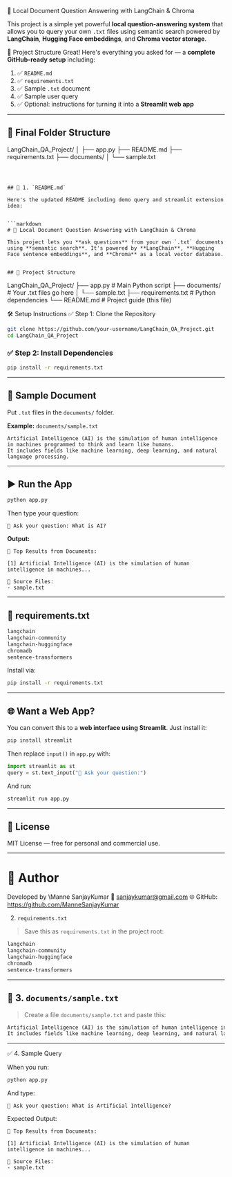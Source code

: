 🧠 Local Document Question Answering with LangChain & Chroma

This project is a simple yet powerful **local question-answering system** that allows you to query your own `.txt` files using semantic search powered by **LangChain**, **Hugging Face embeddings**, and **Chroma vector storage**.



📂 Project Structure
Great! Here's everything you asked for — a **complete GitHub-ready setup** including:

1. ✅ `README.md`
2. ✅ `requirements.txt`
3. ✅ Sample `.txt` document
4. ✅ Sample user query
5. ✅ Optional: instructions for turning it into a **Streamlit web app**

---

## 📁 Final Folder Structure


LangChain_QA_Project/
│
├── app.py
├── README.md
├── requirements.txt
├── documents/
│   └── sample.txt
```



## 📄 1. `README.md` 

Here's the updated README including demo query and streamlit extension idea:


```markdown
# 🧠 Local Document Question Answering with LangChain & Chroma

This project lets you **ask questions** from your own `.txt` documents using **semantic search**. It's powered by **LangChain**, **Hugging Face sentence embeddings**, and **Chroma** as a local vector database.


## 📂 Project Structure

```

LangChain\_QA\_Project/
├── app.py                # Main Python script
├── documents/            # Your .txt files go here
│   └── sample.txt
├── requirements.txt      # Python dependencies
└── README.md             # Project guide (this file)


🛠️ Setup Instructions
✅ Step 1: Clone the Repository

```bash
git clone https://github.com/your-username/LangChain_QA_Project.git
cd LangChain_QA_Project
````

### ✅ Step 2: Install Dependencies

```bash
pip install -r requirements.txt
```

---

## 📜 Sample Document

Put `.txt` files in the `documents/` folder.

**Example:** `documents/sample.txt`

```text
Artificial Intelligence (AI) is the simulation of human intelligence in machines programmed to think and learn like humans.
It includes fields like machine learning, deep learning, and natural language processing.
```

---

## ▶️ Run the App

```bash
python app.py
```

Then type your question:

```
🔎 Ask your question: What is AI?
```

**Output:**

```
🧠 Top Results from Documents:

[1] Artificial Intelligence (AI) is the simulation of human intelligence in machines...

📄 Source Files:
- sample.txt
```

---

## 🔧 requirements.txt

```txt
langchain
langchain-community
langchain-huggingface
chromadb
sentence-transformers
```

Install via:

```bash
pip install -r requirements.txt
```

---

## 🌐 Want a Web App?

You can convert this to a **web interface using Streamlit**. Just install it:

```bash
pip install streamlit
```

Then replace `input()` in `app.py` with:

```python
import streamlit as st
query = st.text_input("🔎 Ask your question:")
```

And run:

```bash
streamlit run app.py
```

---

## 📄 License

MIT License — free for personal and commercial use.

---

# 🙌 Author

Developed by \Manne SanjayKumar
📧 sanjaykumar@gmail.com
🌐 GitHub: https://github.com/ManneSanjayKumar

2. `requirements.txt`

> Save this as `requirements.txt` in the project root:

```txt
langchain
langchain-community
langchain-huggingface
chromadb
sentence-transformers
````

---

## 📃 3. `documents/sample.txt`

> Create a file `documents/sample.txt` and paste this:

```txt
Artificial Intelligence (AI) is the simulation of human intelligence in machines programmed to think and learn like humans.
It includes fields like machine learning, deep learning, and natural language processing.
```

---

✅ 4. Sample Query

When you run:

```bash
python app.py
```

And type:

```
🔎 Ask your question: What is Artificial Intelligence?
```

Expected Output:

```
🧠 Top Results from Documents:

[1] Artificial Intelligence (AI) is the simulation of human intelligence in machines...

📄 Source Files:
- sample.txt
```




